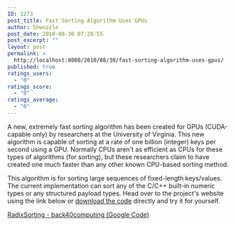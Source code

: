 ```yaml
---
ID: 1273
post_title: Fast Sorting Algorithm Uses GPUs
author: Shwuzzle
post_date: 2010-08-30 07:28:55
post_excerpt: ""
layout: post
permalink: >
  http://localhost:8080/2010/08/30/fast-sorting-algorithm-uses-gpus/
published: true
ratings_users:
  - "0"
ratings_score:
  - "0"
ratings_average:
  - "0"
---
```

A new, extremely fast sorting algorithm has been created for GPUs (CUDA-capable only) by researchers at the University of Virginia. This new algorithm is capable of sorting at a rate of one billion (integer) keys per second using a GPU. Normally CPUs aren't as efficient as CPUs for these types of algorithms (for sorting), but these researchers claim to have created one much faster than any other known CPU-based sorting method.

This algorithm is for sorting large sequences of fixed-length keys/values. The current implementation can sort any of the C/C++ built-in numeric types or any structured payload types. Head over to the project's website using the link below or <a href="http://code.google.com/p/back40computing/wiki/RadixSorting#Building_and_Adapting">download the code</a> directly and try it for yourself.

<a href="http://code.google.com/p/back40computing/wiki/RadixSorting">RadixSorting - back40computing (Google Code)</a>